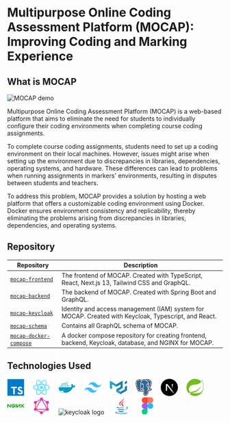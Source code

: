 # Multipurpose Online Coding Assessment Platform (MOCAP): Improving Coding and Marking Experience

## What is MOCAP

![MOCAP demo](https://github.com/mocaphk/.github/blob/main/.github/assets/demo.gif?raw=true)

Multipurpose Online Coding Assessment Platform (MOCAP) is a web-based platform that aims to eliminate the need for students to individually configure their coding environments when completing course coding assignments.

To complete course coding assignments, students need to set up a coding environment on their local machines. However, issues might arise when setting up the environment due to discrepancies in libraries, dependencies, operating systems, and hardware. These differences can lead to problems when running assignments in markers' environments, resulting in disputes between students and teachers.

To address this problem, MOCAP provides a solution by hosting a web platform that offers a customizable coding environment using Docker. Docker ensures environment consistency and replicability, thereby eliminating the problems arising from discrepancies in libraries, dependencies, and operating systems.

## Repository

| Repository                                                                | Description                                                                                          |
|---------------------------------------------------------------------------|------------------------------------------------------------------------------------------------------|
| [`mocap-frontend`](https://github.com/mocaphk/mocap-frontend)             | The frontend of MOCAP. Created with TypeScript, React, Next.js 13, Tailwind CSS and GraphQL.         |
| [`mocap-backend`](https://github.com/mocaphk/mocap-backend)               | The backend of MOCAP. Created with Spring Boot and GraphQL.                                          |
| [`mocap-keycloak`](https://github.com/mocaphk/mocap-keycloak)             | Identity and access management (IAM) system for MOCAP. Created with Keycloak, Typescript, and React. |
| [`mocap-schema`](https://github.com/mocaphk/mocap-schema)                 | Contains all GraphQL schema of MOCAP.                                                                |
| [`mocap-docker-compose`](https://github.com/mocaphk/mocap-docker-compose) | A docker compose repository for creating frontend, backend, Keycloak, database, and NGINX for MOCAP. |

## Technologies Used

<div align="left">
  <img src="https://github.com/devicons/devicon/raw/master/icons/typescript/typescript-original.svg" height="40" alt="typescript logo"  />
  <img width="12" />
  <img src="https://raw.githubusercontent.com/devicons/devicon/master/icons/react/react-original.svg" height="40" alt="react logo"  />
  <img width="12" />
  <img src="https://github.com/devicons/devicon/raw/master/icons/docker/docker-plain.svg" height="40" alt="docker logo"  />
  <img width="12" />
  <img src="https://github.com/devicons/devicon/raw/master/icons/tailwindcss/tailwindcss-original.svg" height="40" alt="tailwindcss logo"  />
  <img width="12" />
  <img src="https://github.com/devicons/devicon/raw/master/icons/materialui/materialui-original.svg" height="40" alt="materialui logo"  />
  <img width="12" />
  <img src="https://github.com/devicons/devicon/raw/master/icons/postgresql/postgresql-original.svg" height="40" alt="postgresql logo"  />
  <img width="12" />
  <img src="https://github.com/devicons/devicon/raw/master/icons/nextjs/nextjs-original.svg" height="40" alt="next logo"  />
  <img width="12" />
  <img src="https://github.com/devicons/devicon/raw/master/icons/spring/spring-original.svg" height="40" alt="spring logo"  />
  <img width="12" />
  <img src="https://github.com/devicons/devicon/raw/master/icons/nginx/nginx-original.svg" height="40" alt="nginx logo"  />
  <img width="12" />
  <img src="https://github.com/devicons/devicon/raw/master/icons/graphql/graphql-plain.svg" height="40" alt="graphql logo"  />
  <img width="12" />
  <img src="https://www.keycloak.org/resources/images/icon.svg" height="40" alt="keycloak logo"  />
  <img width="12" />
  <img src="https://github.com/devicons/devicon/raw/master/icons/java/java-original.svg" height="40" alt="java logo"  />
  <img width="12" />
  <img src="https://github.com/devicons/devicon/raw/master/icons/figma/figma-original.svg" height="40" alt="figma logo"  />
  <img width="12" />
  
</div>
